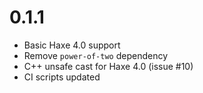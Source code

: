 # 0.1.1

- Basic Haxe 4.0 support 
- Remove `power-of-two` dependency
- C++ unsafe cast for Haxe 4.0 (issue #10)
- CI scripts updated